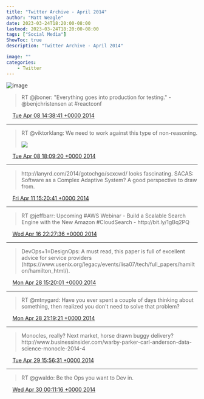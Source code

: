 ```yaml
---
title: "Twitter Archive - April 2014"
author: "Matt Weagle"
date: 2023-03-24T18:20:00-08:00
lastmod: 2023-03-24T18:20:00-08:00
tags: ["Social Media"]
ShowToc: true
description: "Twitter Archive - April 2014"

image: ""
categories: 
    - Twitter
---
```

![image](/sadtwitterbird3.jpg)

> RT @jboner: "Everything goes into production for testing\." \- @benjchristensen at \#reactconf

<img src="./media/tweet.ico" width="12" /> [Tue Apr 08 14:38:41 +0000 2014](https://twitter.com/mweagle/status/453542451915931648)

----

> RT @viktorklang: We need to work against this type of non\-reasoning\.
>
> ![](../media/453595461514178561-Bkt-YK0CcAAsSsl.jpg)

<img src="./media/tweet.ico" width="12" /> [Tue Apr 08 18:09:20 +0000 2014](https://twitter.com/mweagle/status/453595461514178561)

----

> http://lanyrd\.com/2014/gotochgo/scxcwd/ looks fascinating\. SACAS: Software as a Complex Adaptive System? A good perspective to draw from\.

<img src="./media/tweet.ico" width="12" /> [Fri Apr 11 15:20:41 +0000 2014](https://twitter.com/mweagle/status/454640185754394624)

----

> RT @jeffbarr: Upcoming \#AWS Webinar \- Build a Scalable Search Engine with the New Amazon \#CloudSearch \- http://bit\.ly/1gBq2PQ

<img src="./media/tweet.ico" width="12" /> [Wed Apr 16 22:27:36 +0000 2014](https://twitter.com/mweagle/status/456559561428582400)

----

> DevOps\+1\=DesignOps: A must read, this paper is full of excellent advice for service providers \(https://www\.usenix\.org/legacy/events/lisa07/tech/full\_papers/hamilton/hamilton\_html/\)\.

<img src="./media/tweet.ico" width="12" /> [Mon Apr 28 15:20:01 +0000 2014](https://twitter.com/mweagle/status/460800611680649216)

----

> RT @mtnygard: Have you ever spent a couple of days thinking about something, then realized you don't need to solve that problem?

<img src="./media/tweet.ico" width="12" /> [Mon Apr 28 21:19:21 +0000 2014](https://twitter.com/mweagle/status/460891039612407808)

----

> Monocles, really? Next market, horse drawn buggy delivery? http://www\.businessinsider\.com/warby\-parker\-carl\-anderson\-data\-science\-monocle\-2014\-4

<img src="./media/tweet.ico" width="12" /> [Tue Apr 29 15:56:31 +0000 2014](https://twitter.com/mweagle/status/461172182249250817)

----

> RT @gwaldo: Be the Ops you want to Dev in\.

<img src="./media/tweet.ico" width="12" /> [Wed Apr 30 00:11:16 +0000 2014](https://twitter.com/mweagle/status/461296691681841152)